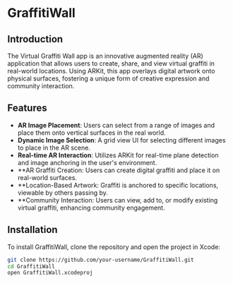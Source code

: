 # GraffitiWall

## Introduction
The Virtual Graffiti Wall app is an innovative augmented reality (AR) application that allows users to create, share, and view virtual graffiti in real-world locations. Using ARKit, this app overlays digital artwork onto physical surfaces, fostering a unique form of creative expression and community interaction.
## Features
- **AR Image Placement**: Users can select from a range of images and place them onto vertical surfaces in the real world.
- **Dynamic Image Selection**: A grid view UI for selecting different images to place in the AR scene.
- **Real-time AR Interaction**: Utilizes ARKit for real-time plane detection and image anchoring in the user's environment.
- **AR Graffiti Creation: Users can create digital graffiti and place it on real-world surfaces.
- **Location-Based Artwork: Graffiti is anchored to specific locations, viewable by others passing by.
- **Community Interaction: Users can view, add to, or modify existing virtual graffiti, enhancing community engagement.

## Installation
To install GraffitiWall, clone the repository and open the project in Xcode:

```bash
git clone https://github.com/your-username/GraffitiWall.git
cd GraffitiWall
open GraffitiWall.xcodeproj
